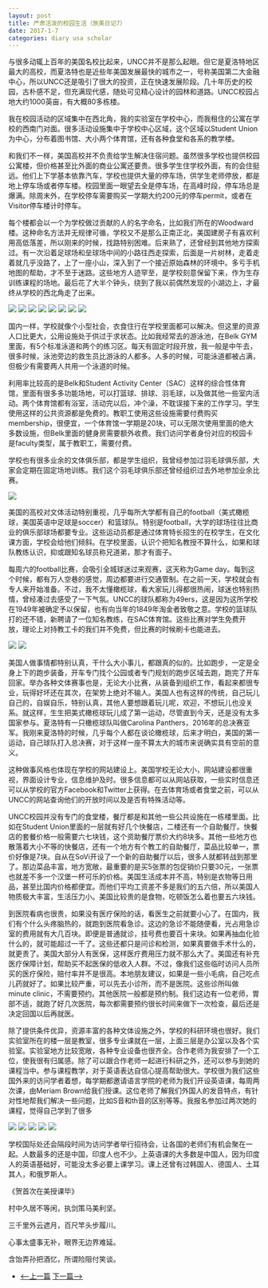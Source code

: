 ```yaml
---
layout: post
title: 严肃活泼的校园生活（旅美日记7）
date: 2017-1-7
categories: diary usa scholar
---
```

<!--more-->

与很多动辄上百年的美国名校比起来，UNCC并不是那么起眼。但它是夏洛特地区最大的高校，而夏洛特也是近些年美国发展最快的城市之一，号称美国第二大金融中心，所以UNCC还是吸引了很大的投资，正在快速发展阶段。几十年历史的校园，古朴感不足，但充满现代感，随处可见精心设计的园林和道路。UNCC校园占地大约1000英亩，有大概80多栋楼。

我在校园活动的区域集中在西北角，我的实验室在学校中心，而我租住的公寓在学校的西南门对面。很多活动设施集中于学校中心区域，这个区域以Student Union为中心，分布着图书馆、大小两个体育馆，还有各种食堂和各系的教学楼。

和我们不一样，美国高校并不负责给学生解决住宿问题。虽然很多学校也提供校园公寓楼，但价格甚至比外面的商业公寓还要贵。很多学生住学校外面，有的会住挺远。他们上下学基本依靠汽车，学校也提供大量的停车场，供学生老师停放，都是地上停车场或者停车楼。校园里面一眼望去全是停车场，在高峰时段，停车场总是爆满。除周末外，在学校停车需要购买一学期大约200元的停车permit，或者在Visitor停车楼计时停车。

每个楼都会以一个为学校做过贡献的人的名字命名，比如我们所在的Woodward楼。这种命名方法并无规律可循，学校又不是那么正南正北，美国建房子有喜欢利用高低落差，所以刚来的时候，找路特别困难。后来熟了，还曾经到其他地方探索过。有一次沿着足球场和垒球场中间的小路往西走探索，后面是一片树林，走着走着就几乎没路了，上了一座小山，深入到了一个接近原始森林的环境中。多亏手机地图的帮助，才不至于迷路。这些地方人迹罕至，是学校刻意保留下来，作为生存训练课程的场地。最后花了大半个钟头，绕到了我以前偶然发现的小湖边上，才最终从学校的西北角走了出来。

![]({{site.url}}/Images/DiaryUSA/image34.jpeg)
![]({{site.url}}/Images/DiaryUSA/image35.jpeg)
![]({{site.url}}/Images/DiaryUSA/image36.jpeg)
![]({{site.url}}/Images/DiaryUSA/image37.jpeg)
![]({{site.url}}/Images/DiaryUSA/image38.jpeg)
![]({{site.url}}/Images/DiaryUSA/image39.jpeg)
![]({{site.url}}/Images/DiaryUSA/image40.jpeg)
![]({{site.url}}/Images/DiaryUSA/image41.jpeg)

国内一样，学校就像个小型社会，衣食住行在学校里面都可以解决。但这里的资源人口比更大，公用设施处于供过于求状态。比如我经常去的游泳池，在Belk GYM里面，有5个标准泳道和两个的练习区。每天有固定时段开放，我一般是中午去，很多时候，泳池旁边的救生员比游泳的人都多。人多的时候，可能泳道都被占满，但极少有需要两人共用一个泳道的时候。

利用率比较高的是Belk和Student Activity Center（SAC）这样的综合性体育馆，里面有很多多功能场地，可以打篮球、排球、羽毛球，以及做其他一些室内活动。两个体育馆都有浴室，活动完以后，冲个澡，不耽误接下来的工作学习。学生使用这样的公共资源都是免费的。教职工使用这些设施需要付费购买membership，很便宜，一个体育馆一学期是20块，可以无限次使用里面的绝大多数设施，但Belk里面的健身房需要额外收费。我们访问学者身份对应的校园卡是faculty类型，属于教职工，需要付费。

学校也有很多业余的文体俱乐部，都是学生组织，我曾经参加过羽毛球俱乐部，大家会定期在固定场地训练。我们这个羽毛球俱乐部还曾经组织过去外地参加业余比赛。
 
![]({{site.url}}/Images/DiaryUSA/image42.jpeg)

美国的高校对文体活动特别重视，几乎每所大学都有自己的football（美式橄榄球，美国英语中足球是soccer）和篮球队。特别是football，大学的球场往往比商业的俱乐部球场都要专业。这些运动员都是通过体育特长招生的在校学生，在文化课方面，学校会给他们倾斜。在学校里面，认识个把知名教授不算什么，如果和球队教练认识，抑或跟知名球员称兄道弟，那才有面子。

每周六的football比赛，会吸引全城球迷过来观赛，这天称为Game day。每到这个时候，都有万人空巷的感觉，周边都要进行交通管制。在之前一天，学校就会有专人来开始准备。不过，我不太懂橄榄球，看大家玩儿得都很热闹，球迷也特别热情，曾经凑过去感受了一下气氛。UNCC的球队都称为49ers，这是因为这所学校在1949年被确定予以保留，也有向当年的1849年淘金者致敬之意。学校的篮球队打的还不错，新聘请了一位知名教练，在SAC体育馆。这些比赛对学生免费开放，理论上对持教工卡的我们并不免费，但比赛的时候刷卡也能进去。
  
![]({{site.url}}/Images/DiaryUSA/image43.jpeg)
![]({{site.url}}/Images/DiaryUSA/image44.jpeg)

美国人做事情都特别认真，干什么大小事儿，都跟真的似的。比如跑步，一定是全身上下的跑步装备，开车专门找个公园或者专门规划的跑步区域去跑，跑完了开车回家。举办各种文体赛事也是，无论大小比赛，从装备到组织工作，看起来都很专业，玩得好坏还在其次，在架势上绝对不输人。美国人也有这样的传统，自己玩儿自己的，自娱自乐，特别认真，其他人要想跟着玩儿呢，欢迎，不想玩儿也没关系。就这样，生生把美式橄榄球玩儿成了第一运动，尽管直到今天，还是没有太多国家参与。夏洛特有一只橄榄球队叫做Carolina Panthers，2016年的总决赛亚军。我刚来夏洛特的时候，几乎每个人都在谈论橄榄球，后来才明白，美国的第一运动，自己球队打入总决赛，对于这样一座不算太大的城市来说确实具有空前的意义。

这种做事风格也体现在学校的网站建设上。美国学校无论大小，网站建设都很重视，界面设计专业，信息维护及时。很多信息都可以从网站获取，一些实时信息还可以从学校的官方Facebook和Twitter上获得。在去体育场或者食堂之前，可以从UNCC的网站查询他们的开放时间以及是否有特殊活动等。

UNCC校园并没有专门的食堂楼，餐厅都是和其他一些公共设施在一栋楼里面。比如在Student Union里面的一层就有好几个快餐店，二楼还有一个自助餐厅。快餐店的套餐价格一般需要六七块钱，这个资助餐厅票价大约8块多。其他一些地方也散落着大小不等的快餐店，还有一个地方有个教工的自助餐厅，菜品比较单一，票价好像是7块。自从在SoVi开设了一个新的自助餐厅以后，很多人就都转战到那里了。那边菜品丰富，地方宽敞，最重要的是买5张票的包促销价只要30元，一张票也就差不多一个汉堡一杯可乐的价格。美国生活成本并不高，特别是衣物等日用品，甚至比国内价格都便宜。而他们平均工资差不多是我们的五六倍，所以美国人物质极大丰富，生活压力小。美国比较贵的是食物，吃顿饭怎么着也要五六块钱。

到医院看病也很贵，如果没有医疗保险的话，看医生之前就要小心了。在国内，我们有个什么头疼脑热的，就跑到医院看急诊。这边的急诊不能随便看，光占用急诊室的费用就有大几百块。即便是普通就诊，挂号费也要百十来块。如果再抽血化验什么的，就可能超过一千了。这些还都只是问诊和检测，如果真要做手术什么的，就更贵了。美国大部分人有医保，这样医疗费用压力就不那么大了。美国还有补充医疗保障计划，帮助买不起医保的低收入人群。不过，像我们这些临时访问人员所买的医疗保险，赔付率并不是很高。本地朋友建议，如果是一些小毛病，自己吃点儿药就好了。如果比较严重，可以先去小诊所，而不是医院。这些诊所叫做minute clinic，不需要预约。其他医院一般都是预约制。我们这边有一位老师，胃部不适，就跑了好几次医院，每次都需要预约很长时间来做下一次检查，最后还是决定回国以后再就医。

除了提供条件优异，资源丰富的各种文体设施之外，学校的科研环境也很好。我们实验室所在的楼一层是教室，很多专业课就在一层，上面三层是办公室以及各个实验室。实验室地方比较宽敞，各种专业设备也很齐全。合作老师为我安排了一个工位，使我很有归属感。除了可以跟合作老师一起进行科研之外，还可以参与到她的课程当中。参与课程教学，对于英语表达自信心提高帮助很大。学校很为我们这些国外来的访问学者着想，每学期都邀请语言学院的老师为我们开设英语课，每周两次课，由Meriam Brown给我们授课。这位老师了解我们外国人的发音特点，有针对性地帮我们解决一些问题，比如S音和th音的区别等等。我报名参加过两次她的课程，觉得自己学到了很多
 
![]({{site.url}}/Images/DiaryUSA/image45.jpeg)
![]({{site.url}}/Images/DiaryUSA/image46.jpeg)
![]({{site.url}}/Images/DiaryUSA/image47.jpeg)
![]({{site.url}}/Images/DiaryUSA/image48.jpeg)
![]({{site.url}}/Images/DiaryUSA/image49.jpeg)

学校国际处还会隔段时间为访问学者举行招待会，让各国的老师们有机会聚在一起。人数最多的还是中国，印度人也不少。上英语课的大多数是中国人，因为印度人的英语基础好，可能没太多必要上课学习。课上还曾有过韩国人、德国人、土耳其人，和俄罗斯人。

《贺首次在美授课毕》

村中久居不等闲，执剑策马美利坚。

三千里外云遮月，百尺竿头步履川。

心事太盛事无补，眼界无边界难延。

含饴弄孙把酒忆，所谓险阻付笑谈。

- [<--上一篇](/diary/usa/scholar/2017/01/02/diary-usa-6.html)		[下一篇-->](/diary/usa/scholar/2017/01/07/diary-usa-8.html)

<script>
  (function(i,s,o,g,r,a,m){i['GoogleAnalyticsObject']=r;i[r]=i[r]||function(){
  (i[r].q=i[r].q||[]).push(arguments)},i[r].l=1*new Date();a=s.createElement(o),
  m=s.getElementsByTagName(o)[0];a.async=1;a.src=g;m.parentNode.insertBefore(a,m)
  })(window,document,'script','https://www.google-analytics.com/analytics.js','ga');

  ga('create', 'UA-85986843-1', 'auto');
  ga('send', 'pageview');

</script>
